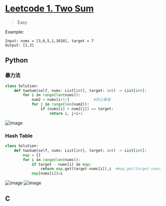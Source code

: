 # [Leetcode 1. Two Sum](https://leetcode.com/problems/two-sum/)
> Easy

Example:
```
Input: nums = [3,6,5,1,1010], target = 7
Output: [1,3]
```
## Python
### 暴力法
```python
class Solution:
    def twoSum(self, nums: List[int], target: int) -> List[int]:
        for i in range(len(nums)):
            num2 = nums[i+1:]           #防止重複 
            for j in range(len(num2)):
                if (nums[i] + num2[j]) == target:
                    return i, j+i+1
```
![image](https://user-images.githubusercontent.com/69243911/148024201-3a2311d7-e8b0-4bf3-9a7c-dca8eeb20fac.png)

### Hash Table
```python
class Solution:
    def twoSum(self, nums: List[int], target: int) -> List[int]:
        map = {}
        for i in range(len(nums)):
            if target - nums[i] in map:
                return map.get(target-nums[i]),i  #map.get(target-nums[i])是前面被紀錄著的位置，所以閱覽一次即可 （遇到符合的i就停下程式）
            map[nums[i]]=i
```
![image](https://user-images.githubusercontent.com/69243911/148024140-be096486-4383-439c-a733-c2828b9b601f.png)
![image](https://user-images.githubusercontent.com/69243911/148036651-6b3431a0-e718-43ae-93ab-c74ddc33036c.png)

## C
